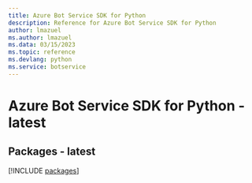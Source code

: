 ```yaml
---
title: Azure Bot Service SDK for Python
description: Reference for Azure Bot Service SDK for Python
author: lmazuel
ms.author: lmazuel
ms.data: 03/15/2023
ms.topic: reference
ms.devlang: python
ms.service: botservice
---
```

# Azure Bot Service SDK for Python - latest
## Packages - latest
[!INCLUDE [packages](bot-service-index.md)]